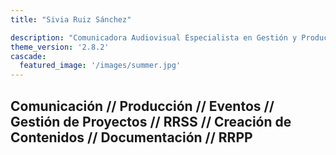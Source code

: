 ```yaml
---
title: "Sivia Ruiz Sánchez"

description: "Comunicadora Audiovisual Especialista en Gestión y Producción de Medios Audiovisuales"
theme_version: '2.8.2'
cascade:
  featured_image: '/images/summer.jpg'
---
```


## Comunicación // Producción // Eventos // Gestión de Proyectos // RRSS // Creación de Contenidos // Documentación // RRPP